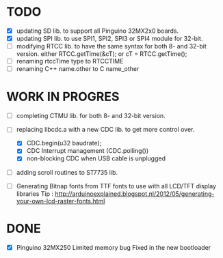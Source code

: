 TODO
==================

- [x] updating SD lib. to support all Pinguino 32MX2x0 boards.
- [x] updating SPI lib. to use SPI1, SPI2, SPI3 or SPI4 module for 32-bit.
- [ ] modifying RTCC lib. to have the same syntax for both 8- and 32-bit version.
      either RTCC.getTime(&cT); or cT = RTCC.getTime();
- [ ] renaming rtccTime type to RTCCTIME
- [ ] renaming C++ name.other to C name_other

WORK IN PROGRES
==================

- [ ] completing CTMU lib. for both 8- and 32-bit version.
- [ ] replacing libcdc.a with a new CDC lib. to get more control over.

    - [x] CDC.begin(u32 baudrate);
    - [x] CDC Interrupt management (CDC.polling())
    - [x] non-blocking CDC when USB cable is unplugged
    
- [ ] adding scroll routines to ST7735 lib. 
- [ ] Generating Bitnap fonts from TTF fonts to use with all LCD/TFT display libraries
      Tip : http://arduinoexplained.blogspot.nl/2012/05/generating-your-own-lcd-raster-fonts.html
      
DONE
==================

- [x] Pinguino 32MX250 Limited memory bug
      Fixed in the new bootloader
